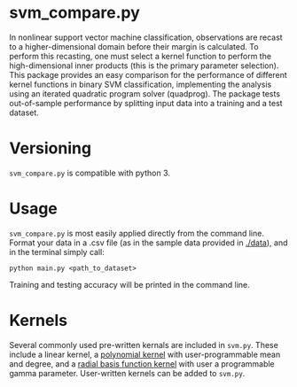 # svm_compare.py
In nonlinear support vector machine classification, observations are recast to a higher-dimensional domain before their margin is calculated. To perform this recasting, one must select a kernel function to perform the high-dimensional inner products (this is the primary parameter selection). This package provides an easy comparison for the performance of different kernel functions in binary SVM classification, implementing the analysis using an iterated quadratic program solver (quadprog). The package tests out-of-sample performance by splitting input data into a training and a test dataset. 

# Versioning 
`svm_compare.py` is compatible with python 3.

# Usage
`svm_compare.py` is most easily applied directly from the command line. Format your data in a .csv file (as in the sample data provided in [./data](./data)), and in the terminal simply call: 
```
python main.py <path_to_dataset>
```

Training and testing accuracy will be printed in the command line.

# Kernels

Several commonly used pre-written kernals are included in `svm.py`. These include a linear kernel, a [polynomial kernel](https://en.wikipedia.org/wiki/Polynomial_kernel) with user-programmable mean and degree, and a [radial basis function kernel](https://en.wikipedia.org/wiki/Radial_basis_function_kernel) with user a programmable gamma parameter. User-written kernels can be added to `svm.py`. 
